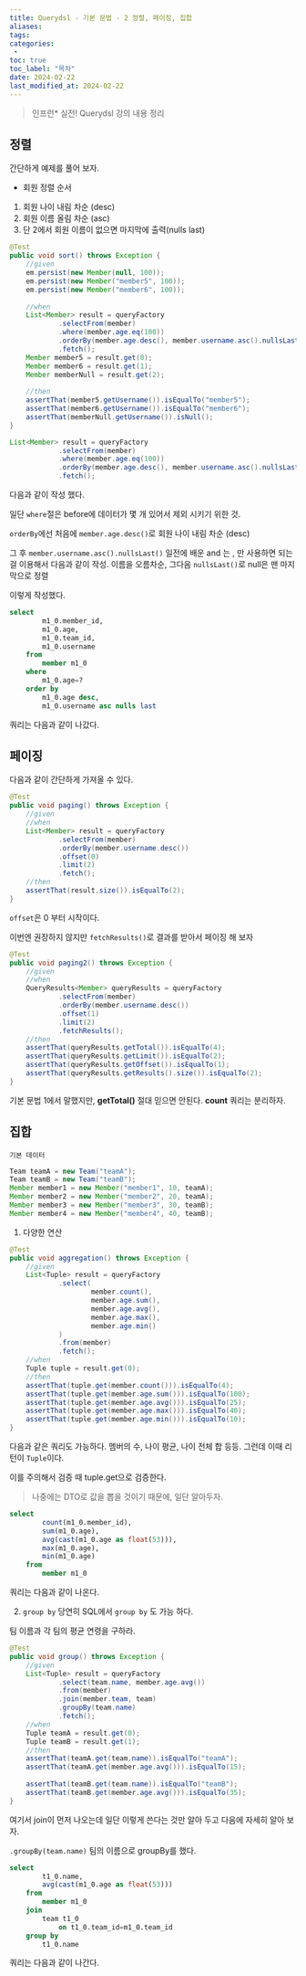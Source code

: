 ```yaml
---
title: Querydsl - 기본 문법 - 2 정렬, 페이징, 집합
aliases: 
tags:
categories: 
 - 
toc: true
toc_label: "목차" 
date: 2024-02-22
last_modified_at: 2024-02-22
---
```

> 인프런* 실전! Querydsl 강의 내용 정리

## 정렬

간단하게 예제를 풀어 보자.

 
 - 회원 정렬 순서  
  1. 회원 나이 내림 차순 (desc)  
  2. 회원 이름 올림 차순 (asc)  
  3. 단 2에서 회원 이름이 없으면 마지막에 출력(nulls last)  

```java
@Test  
public void sort() throws Exception {  
    //given  
    em.persist(new Member(null, 100));  
    em.persist(new Member("member5", 100));  
    em.persist(new Member("member6", 100));  
  
    //when  
    List<Member> result = queryFactory  
            .selectFrom(member)  
            .where(member.age.eq(100))  
            .orderBy(member.age.desc(), member.username.asc().nullsLast())  
            .fetch();  
    Member member5 = result.get(0);  
    Member member6 = result.get(1);  
    Member memberNull = result.get(2);  
  
    //then  
    assertThat(member5.getUsername()).isEqualTo("member5");  
    assertThat(member6.getUsername()).isEqualTo("member6");  
    assertThat(memberNull.getUsername()).isNull();  
}
```

```java
List<Member> result = queryFactory  
            .selectFrom(member)  
            .where(member.age.eq(100))  
            .orderBy(member.age.desc(), member.username.asc().nullsLast())  
            .fetch();  
```
다음과 같이 작성 했다. 

일단 `where`절은 before에 데이터가 몇 개 있어서 제외 시키기 위한 것.

`orderBy`에선 처음에 `member.age.desc()`로 회원 나이 내림 차순 (desc)  

그 후 
`member.username.asc().nullsLast()` 일전에 배운 and 는 , 만 사용하면 되는 걸 이용해서
다음과 같이 작성. 이름을 오름차순, 그다음 `nullsLast()`로 null은 맨 마지막으로 정렬

이렇게 작성했다.

```sql
select
        m1_0.member_id,
        m1_0.age,
        m1_0.team_id,
        m1_0.username 
    from
        member m1_0 
    where
        m1_0.age=? 
    order by
        m1_0.age desc,
        m1_0.username asc nulls last
```

쿼리는 다음과 같이 나갔다.

## 페이징 

다음과 같이 간단하게 가져올 수 있다.

```java
@Test  
public void paging() throws Exception {  
    //given  
    //when    
    List<Member> result = queryFactory  
            .selectFrom(member)  
            .orderBy(member.username.desc())  
            .offset(0)  
            .limit(2)  
            .fetch();  
    //then  
    assertThat(result.size()).isEqualTo(2);  
}
```
`offset`은 0 부터 시작이다. 

이번엔 권장하지 않지만 `fetchResults()`로 결과를 받아서 페이징 해 보자

```java
@Test  
public void paging2() throws Exception {  
    //given  
    //when    
    QueryResults<Member> queryResults = queryFactory  
            .selectFrom(member)  
            .orderBy(member.username.desc())  
            .offset(1)  
            .limit(2)  
            .fetchResults();  
    //then  
    assertThat(queryResults.getTotal()).isEqualTo(4);  
    assertThat(queryResults.getLimit()).isEqualTo(2);  
    assertThat(queryResults.getOffset()).isEqualTo(1);  
    assertThat(queryResults.getResults().size()).isEqualTo(2);  
}
```

기본 문법 1에서 말했지만, **getTotal()** 절대 믿으면 안된다. **count** 쿼리는 분리하자.


## 집합

`기본 데이터`
```java
Team teamA = new Team("teamA");  
Team teamB = new Team("teamB");  
Member member1 = new Member("member1", 10, teamA);  
Member member2 = new Member("member2", 20, teamA);  
Member member3 = new Member("member3", 30, teamB);  
Member member4 = new Member("member4", 40, teamB);
```

1. 다양한 연산
```java
@Test  
public void aggregation() throws Exception {  
    //given  
    List<Tuple> result = queryFactory  
            .select(  
                    member.count(),  
                    member.age.sum(),  
                    member.age.avg(),  
                    member.age.max(),  
                    member.age.min()  
            )  
            .from(member)  
            .fetch();  
    //when  
    Tuple tuple = result.get(0);  
    //then  
    assertThat(tuple.get(member.count())).isEqualTo(4);  
    assertThat(tuple.get(member.age.sum())).isEqualTo(100);  
    assertThat(tuple.get(member.age.avg())).isEqualTo(25);  
    assertThat(tuple.get(member.age.max())).isEqualTo(40);  
    assertThat(tuple.get(member.age.min())).isEqualTo(10);  
}
```
다음과 같은 쿼리도 가능하다.
멤버의 수, 나이 평균, 나이 전체 합 등등. 그런데 이때 리턴이 `Tuple`이다. 

이를 주의해서 검증 때 tuple.get으로 검증한다. 

> 나중에는 DTO로 값을 뽑을 것이기 때문에, 일단 알아두자.

```sql
select
        count(m1_0.member_id),
        sum(m1_0.age),
        avg(cast(m1_0.age as float(53))),
        max(m1_0.age),
        min(m1_0.age) 
    from
        member m1_0
```
쿼리는 다음과 같이 나온다.



2. `group by`
당연히 SQL에서 `group by` 도 가능 하다.

팀 이름과 각 팀의 평균 연령을 구하라.
```java
@Test  
public void group() throws Exception {  
    //given  
    List<Tuple> result = queryFactory  
            .select(team.name, member.age.avg())  
            .from(member)  
            .join(member.team, team)  
            .groupBy(team.name)  
            .fetch();  
    //when  
    Tuple teamA = result.get(0);  
    Tuple teamB = result.get(1);  
    //then  
    assertThat(teamA.get(team.name)).isEqualTo("teamA");  
    assertThat(teamA.get(member.age.avg())).isEqualTo(15);  
  
    assertThat(teamB.get(team.name)).isEqualTo("teamB");  
    assertThat(teamB.get(member.age.avg())).isEqualTo(35);  
}
```

여기서 join이 먼저 나오는데 일단 이렇게 쓴다는 것만 알아 두고 다음에 자세히 알아 보자.

`.groupBy(team.name)` 팀의 이름으로 groupBy를 했다. 

```sql
select
        t1_0.name,
        avg(cast(m1_0.age as float(53))) 
    from
        member m1_0 
    join
        team t1_0 
            on t1_0.team_id=m1_0.team_id 
    group by
        t1_0.name
```
쿼리는 다음과 같이 나간다.

